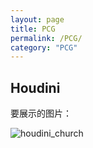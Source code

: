```yaml
---
layout: page
title: PCG
permalink: /PCG/
category: "PCG"
---
```


<h2> Houdini </h2>


<body>
  <p>要展示的图片：</p>
  <img scr="https://ibb.co/vLMxmNX" alt="houdini_church"/>
</body>